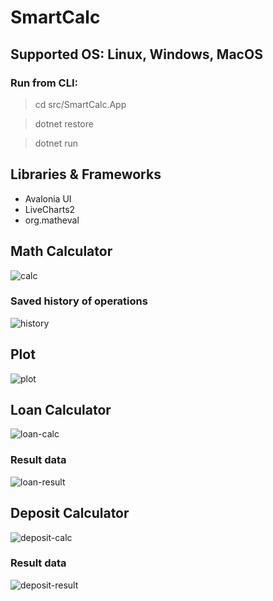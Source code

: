 # SmartCalc

## Supported OS: Linux, Windows, MacOS

### Run from CLI:
> cd src/SmartCalc.App

> dotnet restore

> dotnet run

## Libraries & Frameworks
- Avalonia UI
- LiveCharts2
- org.matheval

## Math Calculator
![calc](/misc/images/smart-calc-main.png)

### Saved history of operations
![history](/misc/images/history.png)

## Plot
![plot](/misc/images/plot.png)

## Loan Calculator
![loan-calc](/misc/images/loan-calc-main.png)

### Result data
![loan-result](/misc/images/loan-calc-result.png)

## Deposit Calculator
![deposit-calc](/misc/images/deposit-calc-main.png)

### Result data
![deposit-result](/misc/images/deposit-calc-result.png)
